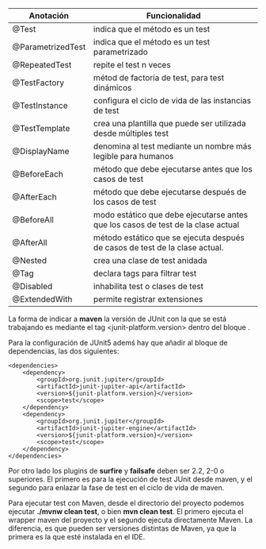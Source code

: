 
Anotación | Funcionalidad
---------|----------
 @Test | indica que el método es un test 
 @ParametrizedTest | indica que el método es un test parametrizado
 @RepeatedTest | repite el test n veces
 @TestFactory | métod de factoría de test, para test dinámicos
 @TestInstance | configura el ciclo de vida de las instancias de test
 @TestTemplate | crea una plantilla que puede ser utilizada desde múltiples test
 @DisplayName | denomina al test mediante un nombre más legible para humanos
 @BeforeEach | método que debe ejecutarse antes que los casos de test
 @AfterEach | método que debe ejecutarse después de los casos de test
 @BeforeAll | modo estático que debe ejecutarse antes que los casos de test de la clase actual
 @AfterAll | método estático que se ejecuta después de casos de test de la clase actual.
 @Nested | crea una clase de test anidada
 @Tag | declara tags para filtrar test
 @Disabled | inhabilita test o clases de test
 @ExtendedWith | permite registrar extensiones

La forma de indicar a **maven** la versión de JUnit con la que se está trabajando es mediante el tag <junit-platform.version> dentro del bloque <properties>.

Para la configuración de JUnit5 ademś hay que añadir al bloque de dependencias, las dos siguientes:

    <dependencies>
        <dependency>
            <groupId>org.junit.jupiter</groupId>
            <artifactId>junit-jupiter-api</artifactId>
            <version>${junit-platform.version}</version>
            <scope>test</scope>
        </dependency>
        <dependency>
            <groupId>org.junit.jupiter</groupId>
            <artifactId>junit-jupiter-engine</artifactId>
            <version>${junit-platform.version}</version>
            <scope>test</scope>
        </dependency>
    </dependencies>

Por otro lado los plugins de **surfire** y **failsafe** deben ser 2.2, 2-0 o superiores. El primero es para la ejecución de test JUnit desde maven, y el segundo para enlazar la fase de test en el ciclo de vida de maven.

Para ejecutar test con Maven, desde el directorio del proyecto podemos ejecutar **./mvnw clean test**, o bien **mvn clean test**. El primero ejecuta el wrapper maven del proyecto y el segundo ejecuta directamente Maven. La diferencia, es que pueden ser versiones distintas de Maven, ya que la primera es la que esté instalada en el IDE.


